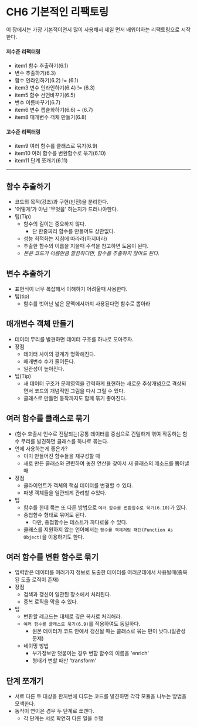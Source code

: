 # CH6  기본적인 리팩토링

이 장에서는 가장 기본적이면서 많이 사용해서 제일 먼저 배워야하는 리팩토링으로 시작한다.

#### 저수준 리팩터링 
- item1 함수 추출하기(6.1)
- 변수 추출하기(6.3)
- 함수 인라인하기(6.2) != (6.1)
- item3 변수 인라인하기(6.4) != (6.3)
- item5 함수 선언바꾸기(6.5)
- 변수 이름바꾸기(6.7)
- item6 변수 캡슐화하기(6.6) ~ (6.7)
- item8 매개변수 객체 만들기(6.8)

#### 고수준 리팩터링
- item9 여러 함수를 클래스로 묶기(6.9)
- item10 여러 함수를 변환함수로 묶기(6.10)
- item11 단계 쪼개기(6.11)

----

## 함수 추출하기
- 코드의 목적(강조)과 구현(반전)을 분리한다.
- '어떻게'가 아닌 '무엇을' 하는지가 드러나야한다.
- 팁(Tip)
    - 함수의 길이는 중요하지 않다.
        - 단 한줄짜리 함수를 만들어도 상관없다.
    - 성능 최적화는 지침에 따라라(하지마라)
    - 추출한 함수의 이름을 지을때 주석을 참고하면 도움이 된다.
    - *본문 코드가 이름만큼 깔끔하다면, 함수를 추출하지 않아도 된다.*

## 변수 추출하기
- 표현식이 너무 복잡해서 이해하기 어려울때 사용한다.
- 팁(tip)
    - 함수를 벗어난 넓은 문맥에서까지 사용된다면 함수로 뽑아라

## 매개변수 객체 만들기
- 데이터 무리를 발견하면 데이터 구조를 하나로 모아주자.
- 장점
    - 데이터 사이의 광계가 명확해진다.
    - 매개변수 수가 줄어든다.
    - 일관성이 높아진다.
- 팁(Tip)
    - 새 데이터 구조가 문제영역을 간력하게 표현하는 새로운 추상개념으로 격상되면서 코드의 개념적인 그림을 다시 그릴 수 있다.
    - 클래스로 만들면 동작까지도 함께 묶기 좋아진다.
    
## 여러 함수를 클래스로 묶기
- (함수 호출시 인수로 전달되는)공통 데이터를 중심으로 긴밀하게 엮여 작동하는 함수 무리를 발견하면 클래스를 하나로 묶는다.
- 언제 사용하는게 좋은가?
    - 이미 만들어진 함수들을 재구성할 때
    - 새로 만든 클래스와 관련하여 놓친 연산을 찾아서 새 클래스의 메소드를 뽑아낼 때 
- 장점
    - 클라이언트가 객체의 핵심 데이터를 변경할 수 있다.
    - 파생 객체들을 일관되게 관리할 수있다.
- 팁
    - 함수를 한데 묶는 또 다른 방법으로 `여러 함수를 변환함수로 묶기(6.10)`가 있다.
    - 중첩함수 형태로 묶어도 된다.
        - 다만, 중첩함수는 테스트가 까다로울 수 있다.
    - 클래스를 지원하지 않는 언어에서는 `함수를 객체처럼 패턴(Function As Object)`을 이용하기도 한다.
    
## 여러 함수를 변환 함수로 묶기
- 입력받은 데이터를 여러가지 정보로 도출한 데이터를 여러군데에서 사용될때(중복된 도출 로직이 존재)
- 장점
    - 검색과 갱신이 일관된 장소에서 처리된다.
    - 중복 로직을 막을 수 있다.
- 팁
    - 변환할 레코드는 대체로 깊은 복사로 처리해라.
    - `여러 함수를 클래스로 묶기(6.9)`를 적용하여도 동일하다.
        - 원본 데이터가 코드 안에서 갱신될 때는 클래스로 묶는 편이 낫다.(일관성 문제)
    - 네이밍 방법
        - 부가정보만 덧붙이는 경우 변함 함수의 이름을 'enrich'
        - 형태가 변할 때만 'transform'
        
## 단계 쪼개기
- 서로 다른 두 대상을 한꺼번에 다루는 코드를 발견하면 각각 모듈을 나누는 방법을 모색한다.
- 동작이 연이은 경우 두 단계로 쪼갠다.
    - 각 단계는 서로 확연히 다른 일을 수행

